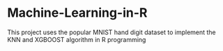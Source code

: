 # Machine-Learning-in-R
This project uses the popular MNIST hand digit dataset to implement the KNN and XGBOOST algorithm in R programming
